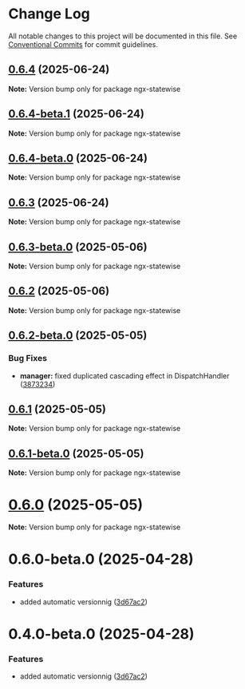 # Change Log

All notable changes to this project will be documented in this file.
See [Conventional Commits](https://conventionalcommits.org) for commit guidelines.

## [0.6.4](https://github.com/Pierre-MarieMarchio/ngx-statewise/compare/ngx-statewise@0.6.4-beta.1...ngx-statewise@0.6.4) (2025-06-24)

**Note:** Version bump only for package ngx-statewise





## [0.6.4-beta.1](https://github.com/Pierre-MarieMarchio/ngx-statewise/compare/ngx-statewise@0.6.4-beta.0...ngx-statewise@0.6.4-beta.1) (2025-06-24)

**Note:** Version bump only for package ngx-statewise





## [0.6.4-beta.0](https://github.com/Pierre-MarieMarchio/ngx-statewise/compare/ngx-statewise@0.6.3-beta.0...ngx-statewise@0.6.4-beta.0) (2025-06-24)

**Note:** Version bump only for package ngx-statewise




## [0.6.3](https://github.com/Pierre-MarieMarchio/ngx-statewise/compare/ngx-statewise@0.6.3-beta.0...ngx-statewise@0.6.3) (2025-06-24)


**Note:** Version bump only for package ngx-statewise





## [0.6.3-beta.0](https://github.com/Pierre-MarieMarchio/ngx-statewise/compare/ngx-statewise@0.6.2-beta.0...ngx-statewise@0.6.3-beta.0) (2025-05-06)

**Note:** Version bump only for package ngx-statewise





## [0.6.2](https://github.com/Pierre-MarieMarchio/ngx-statewise/compare/ngx-statewise@0.6.2-beta.0...ngx-statewise@0.6.2) (2025-05-06)

**Note:** Version bump only for package ngx-statewise





## [0.6.2-beta.0](https://github.com/Pierre-MarieMarchio/ngx-statewise/compare/ngx-statewise@0.6.1-beta.0...ngx-statewise@0.6.2-beta.0) (2025-05-05)


### Bug Fixes

* **manager:** fixed duplicated cascading effect in DispatchHandler ([3873234](https://github.com/Pierre-MarieMarchio/ngx-statewise/commit/38732346645e33b50da5d45ba9bc027b075a441e))





## [0.6.1](https://github.com/Pierre-MarieMarchio/ngx-statewise/compare/ngx-statewise@0.6.1-beta.0...ngx-statewise@0.6.1) (2025-05-05)

**Note:** Version bump only for package ngx-statewise





## [0.6.1-beta.0](https://github.com/Pierre-MarieMarchio/ngx-statewise/compare/ngx-statewise@0.6.0-beta.0...ngx-statewise@0.6.1-beta.0) (2025-05-05)

**Note:** Version bump only for package ngx-statewise





# [0.6.0](https://github.com/Pierre-MarieMarchio/ngx-statewise/compare/ngx-statewise@0.6.0-beta.0...ngx-statewise@0.6.0) (2025-05-05)

**Note:** Version bump only for package ngx-statewise





# 0.6.0-beta.0 (2025-04-28)


### Features

* added automatic versionnig ([3d67ac2](https://github.com/Pierre-MarieMarchio/ngx-statewise/commit/3d67ac26f27a5039a422249b8e13eb88c2706d27))





# 0.4.0-beta.0 (2025-04-28)


### Features

* added automatic versionnig ([3d67ac2](https://github.com/Pierre-MarieMarchio/ngx-statewise/commit/3d67ac26f27a5039a422249b8e13eb88c2706d27))
